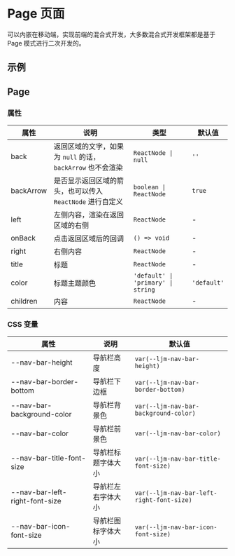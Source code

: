 # Page 页面

可以内嵌在移动端，实现前端的混合式开发，大多数混合式开发框架都是基于 Page 模式进行二次开发的。

## 示例

<code src="./demos/demo1.tsx"></code>

<code src="./demos/demo2.tsx"></code>

<code src="./demos/demo3.tsx"></code>

## Page

### 属性

| 属性      | 说明                                                       | 类型                               | 默认值      |
| --------- | ---------------------------------------------------------- | ---------------------------------- | ----------- |
| back      | 返回区域的文字，如果为 `null` 的话，`backArrow` 也不会渲染 | `ReactNode \| null`                | `''`        |
| backArrow | 是否显示返回区域的箭头，也可以传入 `ReactNode` 进行自定义  | `boolean \| ReactNode`             | `true`      |
| left      | 左侧内容，渲染在返回区域的右侧                             | `ReactNode`                        | -           |
| onBack    | 点击返回区域后的回调                                       | `() => void`                       | -           |
| right     | 右侧内容                                                   | `ReactNode`                        | -           |
| title     | 标题                                                       | `ReactNode`                        | -           |
| color     | 标题主题颜色                                               | `'default' \| 'primary' \| string` | `'default'` |
| children  | 内容                                                       | `ReactNode`                        | -           |

### CSS 变量

| 属性                           | 说明               | 默认值                                    |
| ------------------------------ | ------------------ | ----------------------------------------- |
| --nav-bar-height               | 导航栏高度         | `var(--ljm-nav-bar-height)`               |
| --nav-bar-border-bottom        | 导航栏下边框       | `var(--ljm-nav-bar-border-bottom)`        |
| --nav-bar-background-color     | 导航栏背景色       | `var(--ljm-nav-bar-background-color)`     |
| --nav-bar-color                | 导航栏前景色       | `var(--ljm-nav-bar-color)`                |
| --nav-bar-title-font-size      | 导航栏标题字体大小 | `var(--ljm-nav-bar-title-font-size)`      |
| --nav-bar-left-right-font-size | 导航栏左右字体大小 | `var(--ljm-nav-bar-left-right-font-size)` |
| --nav-bar-icon-font-size       | 导航栏图标字体大小 | `var(--ljm-nav-bar-icon-font-size)`       |
